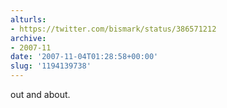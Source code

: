 ```yaml
---
alturls:
- https://twitter.com/bismark/status/386571212
archive:
- 2007-11
date: '2007-11-04T01:28:58+00:00'
slug: '1194139738'
---
```


out and about.

